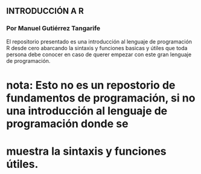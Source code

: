 ## INTRODUCCIÓN A R
### Por Manuel Gutiérrez Tangarife
El repositorio presentado es una introducción al lenguaje de programación R desde cero abarcando la sintaxis y funciones basicas
y útiles que toda persona debe conocer en caso de querer empezar con este gran lenguaje de programación. 
# nota: Esto no es un repostorio de fundamentos de programación, si no una introducción al lenguaje de programación donde se
# muestra la sintaxis y funciones útiles. 
